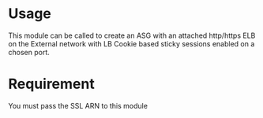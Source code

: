 # Usage
This module can be called to create an ASG with an attached http/https ELB on the External network with LB Cookie based sticky sessions enabled on a chosen port.

# Requirement
You must pass the SSL ARN to this module


